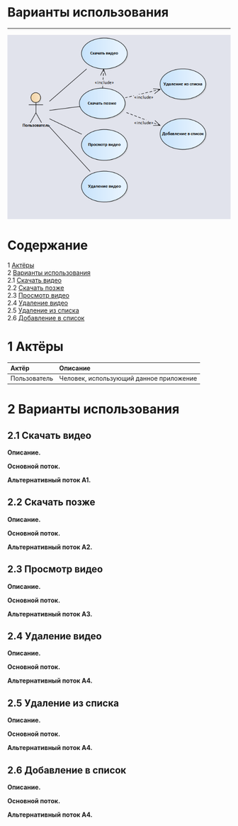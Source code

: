 # Варианты использования
---

![Диаграмма Варианты использования](https://github.com/ArtemBakun650502/YouTube-Downloader/blob/master/Documents/Diagrams/UseCases/UseCases.PNG)

# Содержание
1 [Актёры](#1) <br>
2 [Варианты использования](#2) <br>
  2.1 [Скачать видео](#2.1) <br>
  2.2 [Скачать позже](#2.2) <br>
  2.3 [Просмотр видео](#2.3) <br>
  2.4 [Удаление видео](#2.4) <br>
  2.5 [Удаление из списка](#2.5) <br>
  2.6 [Добавление в список](#2.6) <br>
  
<a name="1"/>

# 1 Актёры

| Актёр | Описание |
|:--|:--|
| Пользователь | Человек, использующий данное приложение |

<a name="2"/>

# 2 Варианты использования

<a name="2.1"/>

## 2.1 Скачать видео

**Описание.** 

**Основной поток.**


**Альтернативный поток А1.**


<a name="2.2"/>

## 2.2 Скачать позже

**Описание.** 

**Основной поток.**


**Альтернативный поток А2.**


<a name="2.3"/>

## 2.3 Просмотр видео

**Описание.** 

**Основной поток.**


**Альтернативный поток А3.**


<a name="2.4"/>

## 2.4 Удаление видео

**Описание.** 

**Основной поток.**


**Альтернативный поток А4.**

<a name="2.5"/>

## 2.5 Удаление из списка

**Описание.** 

**Основной поток.**


**Альтернативный поток А4.**

<a name="2.6"/>

## 2.6 Добавление в список

**Описание.** 

**Основной поток.**


**Альтернативный поток А4.**
